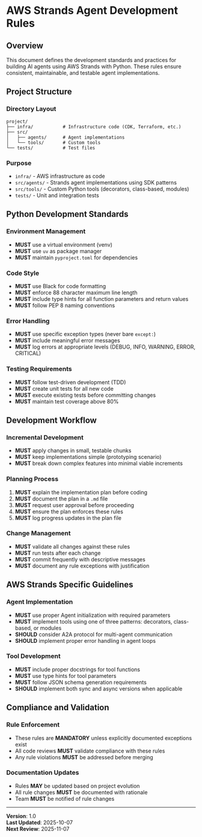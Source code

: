 # AWS Strands Agent Development Rules

## Overview
This document defines the development standards and practices for building AI agents using AWS Strands with Python. These rules ensure consistent, maintainable, and testable agent implementations.

## Project Structure

### Directory Layout
```
project/
├── infra/           # Infrastructure code (CDK, Terraform, etc.)
├── src/
│   ├── agents/      # Agent implementations
│   └── tools/       # Custom tools
└── tests/           # Test files
```

### Purpose
- `infra/` - AWS infrastructure as code
- `src/agents/` - Strands agent implementations using SDK patterns
- `src/tools/` - Custom Python tools (decorators, class-based, modules)
- `tests/` - Unit and integration tests

## Python Development Standards

### Environment Management
- **MUST** use a virtual environment (venv)
- **MUST** use `uv` as package manager
- **MUST** maintain `pyproject.toml` for dependencies

### Code Style
- **MUST** use Black for code formatting
- **MUST** enforce 88 character maximum line length
- **MUST** include type hints for all function parameters and return values
- **MUST** follow PEP 8 naming conventions

### Error Handling
- **MUST** use specific exception types (never bare `except:`)
- **MUST** include meaningful error messages
- **MUST** log errors at appropriate levels (DEBUG, INFO, WARNING, ERROR, CRITICAL)

### Testing Requirements
- **MUST** follow test-driven development (TDD)
- **MUST** create unit tests for all new code
- **MUST** execute existing tests before committing changes
- **MUST** maintain test coverage above 80%

## Development Workflow

### Incremental Development
- **MUST** apply changes in small, testable chunks
- **MUST** keep implementations simple (prototyping scenario)
- **MUST** break down complex features into minimal viable increments

### Planning Process
1. **MUST** explain the implementation plan before coding
2. **MUST** document the plan in a `.md` file
3. **MUST** request user approval before proceeding
4. **MUST** ensure the plan enforces these rules
5. **MUST** log progress updates in the plan file

### Change Management
- **MUST** validate all changes against these rules
- **MUST** run tests after each change
- **MUST** commit frequently with descriptive messages
- **MUST** document any rule exceptions with justification

## AWS Strands Specific Guidelines

### Agent Implementation
- **MUST** use proper Agent initialization with required parameters
- **MUST** implement tools using one of three patterns: decorators, class-based, or modules
- **SHOULD** consider A2A protocol for multi-agent communication
- **SHOULD** implement proper error handling in agent loops

### Tool Development
- **MUST** include proper docstrings for tool functions
- **MUST** use type hints for tool parameters
- **MUST** follow JSON schema generation requirements
- **SHOULD** implement both sync and async versions when applicable

## Compliance and Validation

### Rule Enforcement
- These rules are **MANDATORY** unless explicitly documented exceptions exist
- All code reviews **MUST** validate compliance with these rules
- Any rule violations **MUST** be addressed before merging

### Documentation Updates
- Rules **MAY** be updated based on project evolution
- All rule changes **MUST** be documented with rationale
- Team **MUST** be notified of rule changes

---

**Version**: 1.0  
**Last Updated**: 2025-10-07  
**Next Review**: 2025-11-07

